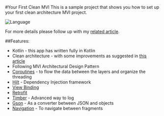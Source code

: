 #Your First Clean MVI
This is a sample project that shows you how to set up your first clean architecture MVI project.

![Language](https://img.shields.io/badge/Kotlin-1.5.20-blue)

For more details please follow up with my [related article](https://medium.com/@mohammed.saif.prog/your-first-clean-mvi-android-project-a93cfe00080e).

##Features:
 - Kotlin - this app has written fully in Kotlin
 - Clean architecture - with some improvements as suggested in [this article](https://proandroiddev.com/mvvm-with-clean-architecture-c2c021e05c89)
 - Following MVI Architectural Design Pattern
 - [Coroutines](https://developer.android.com/kotlin/coroutines) - to flow the data between the layers and organize the threading
 - [Hilt](https://dagger.dev/hilt/) - Dependency Injection framework
 - [View Binding](https://developer.android.com/topic/libraries/view-binding)
 - [Retrofit](https://github.com/square/retrofit)
 - [Timber](https://github.com/JakeWharton/timber) - Advanced way to log
 - [Gson](https://github.com/google/gson) - As a converter between JSON and objects
 - [Navigation](https://developer.android.com/guide/navigation) - To navigate between fragments